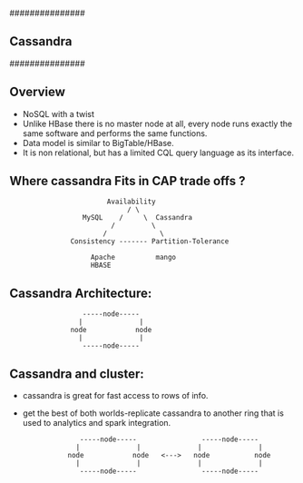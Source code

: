 ###############
## Cassandra ##
###############

## Overview

- NoSQL with a twist
- Unlike HBase there is no master node at all, every node runs exactly the same software and performs the same functions.
- Data model is similar to BigTable/HBase.
- It is non relational, but has a limited CQL query language as its interface.

## Where cassandra Fits in CAP trade offs ?

                            Availability
                                 / \
                      MySQL    /     \  Cassandra
                             /         \
                           /             \
                   Consistency ------- Partition-Tolerance
                      
                        Apache          mango
                        HBASE
                        
## Cassandra Architecture:
      
                      -----node-----
                     |              |
                   node            node
                     |              |
                      -----node-----
                      
## Cassandra and cluster:
  - cassandra is great for fast access to rows of info.
  - get the best of both worlds-replicate cassandra to another ring that is used to analytics and spark integration.
  
                      -----node-----                -----node-----
                     |              |              |              |
                   node            node   <--->   node           node 
                     |              |              |              |
                      -----node-----                -----node-----
